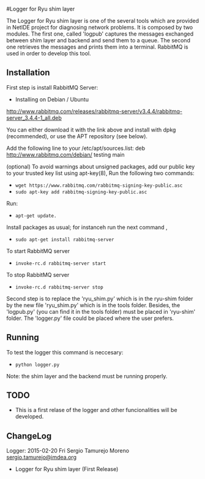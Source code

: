 #Logger for Ryu shim layer 

The Logger for Ryu shim layer is one of the several tools which are provided in NetIDE project for diagnosing network problems. It is composed by two modules. The first one, called 'logpub' captures the messages exchanged between shim layer and backend and send them to a queue. The second one retrieves the messages and prints them into a terminal.
RabbitMQ is used in order to develop this tool.


## Installation

First step is install RabbitMQ Server:

* Installing on Debian / Ubuntu 

http://www.rabbitmq.com/releases/rabbitmq-server/v3.4.4/rabbitmq-server_3.4.4-1_all.deb

You can either download it with the link above and install with dpkg (recommended), or use the APT repository (see below).

Add the following line to your /etc/apt/sources.list:
deb http://www.rabbitmq.com/debian/ testing main

(optional) To avoid warnings about unsigned packages, add our public key to your trusted key list using apt-key(8), Run the following two commands:
* ```wget https://www.rabbitmq.com/rabbitmq-signing-key-public.asc```
* ```sudo apt-key add rabbitmq-signing-key-public.asc```

Run:
* ```apt-get update.```

Install packages as usual; for instanceh run the next command ,
* ```sudo apt-get install rabbitmq-server```


To start RabbitMQ server
* ```invoke-rc.d rabbitmq-server start```

To stop RabbitMQ server
* ```invoke-rc.d rabbitmq-server stop```

Second step is to replace the 'ryu_shim.py' which is in the ryu-shim folder by the new file 'ryu_shim.py' which is in the tools folder. Besides, the 'logpub.py' (you can find it in the tools folder) must be placed in 'ryu-shim' folder.
The 'logger.py' file could be placed where the user prefers.


## Running

To test the logger this command is neccesary:
* ```python logger.py```

Note: the shim layer and the backend must be running properly.


## TODO

* This is a first relase of the logger and other funcionalities will be developed.


## ChangeLog

Logger: 2015-02-20 Fri Sergio Tamurejo Moreno <sergio.tamurejo@imdea.org>

   * Logger for Ryu shim layer (First Release)

